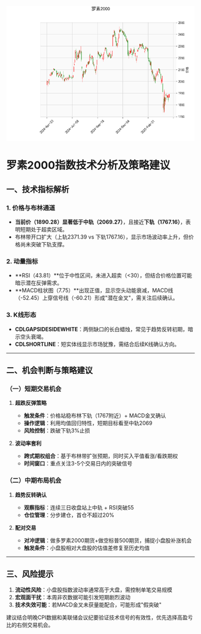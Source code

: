 ![图](RTY.png)



# 罗素2000指数技术分析及策略建议

## 一、技术指标解析

### 1. 价格与布林通道
- **当前价（1890.28）**显著低于**中轨（2069.27）**，且接近**下轨（1767.16）**，表明短期处于超卖区域。
- 布林带开口扩大（上轨2371.39 vs 下轨1767.16），显示市场波动率上升，但价格尚未突破下轨支撑。

### 2. 动量指标
- **RSI（43.81）**位于中性区间，未进入超卖（<30），但结合价格位置可能暗示潜在反弹需求。
- **MACD柱状图（7.75）**出现正值，显示空头动能衰减，MACD线（-52.45）上穿信号线（-60.21）形成"潜在金叉"，需关注后续确认。

### 3. K线形态
- **CDLGAPSIDESIDEWHITE**：两侧缺口的长白蜡烛，常见于趋势反转初期，暗示空头衰竭。
- **CDLSHORTLINE**：短实体线显示市场犹豫，需结合后续K线确认方向。

---

## 二、机会判断与策略建议

### （一）短期交易机会
1. **超跌反弹策略**
   - **触发条件**：价格站稳布林下轨（1767附近）+ MACD金叉确认
   - **操作逻辑**：利用均值回归特性，短期目标看至中轨2069
   - **风险控制**：跌破下轨3%止损

2. **波动率套利**
   - **跨式期权组合**：基于布林带扩张预期，同时买入平值看涨/看跌期权
   - **时间窗口**：重点关注3-5个交易日内的突破信号

### （二）中期布局机会
1. **趋势反转确认**
   - **观察指标**：连续三日收盘站上中轨 + RSI突破55
   - **仓位管理**：分步建仓，首仓不超过20%

2. **配对交易**
   - **对冲逻辑**：做多罗素2000期货+做空标普500期货，捕捉小盘股补涨机会
   - **触发条件**：小盘股相对大盘股的估值差修复至历史均值

---

## 三、风险提示
1. **流动性风险**：小盘股指数波动率通常高于大盘，需控制单笔交易规模
2. **宏观面干扰**：本周非农数据可能引发短期剧烈波动
3. **技术失效可能**：若MACD金叉未获量能配合，可能形成"假突破"

建议结合明晚CPI数据和美联储会议纪要验证技术信号的有效性，优先选择高盈亏比的右侧交易机会。